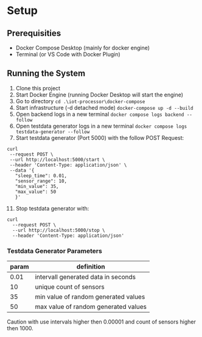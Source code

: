 # Setup
## Prerequisities
- Docker Compose Desktop (mainly for docker engine)
- Terminal (or VS Code with Docker Plugin)

## Running the System
1. Clone this project
2. Start Docker Engine (running Docker Desktop will start the engine)
3. Go to directory ```cd .\iot-processor\docker-compose```
4. Start infrastructure (-d detached mode) ```docker-compose up -d --build``` 
5. Open backend logs in a new terminal ```docker compose logs backend --follow```
6. Open testdata generator logs in a new terminal ```docker compose logs testdata-generator --follow```
9. Start testdata generator (Port 5000) with the follow POST Request:
 ``` 
 curl
  --request POST \
  --url http://localhost:5000/start \
  --header 'Content-Type: application/json' \
  --data '{
    "sleep_time": 0.01,
    "sensor_range": 10,
    "min_value": 35,
    "max_value": 50
    }' 
  ```

11. Stop testdata generator with:
``` 
curl 
  --request POST \
  --url http://localhost:5000/stop \
  --header 'Content-Type: application/json'
  ```

### Testdata Generator Parameters
| param  |  definition  |
|---|---|
| 0.01  | intervall generated data in seconds  |
|  10 | unique count of sensors  |
| 35 | min value of random generated values  |
|  50   | max value of random generated values  |

Caution with use intervals higher then 0.00001 and count of sensors higher then 1000.
